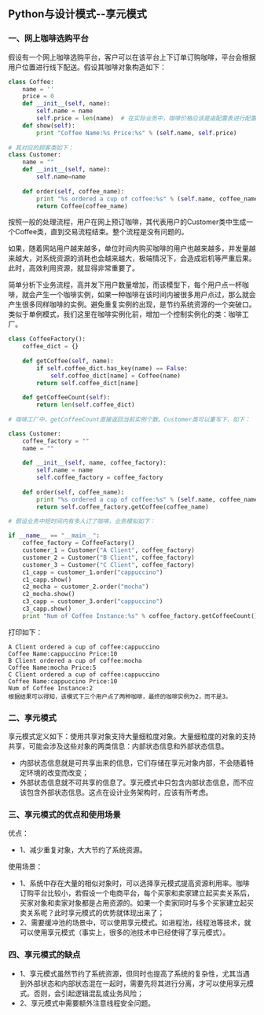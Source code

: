 ## Python与设计模式--享元模式

### 一、网上咖啡选购平台
假设有一个网上咖啡选购平台，客户可以在该平台上下订单订购咖啡，平台会根据用户位置进行线下配送。假设其咖啡对象构造如下：
```py
class Coffee:
    name = ''
    price = 0
    def __init__(self, name):
        self.name = name
        self.price = len(name)  # 在实际业务中，咖啡价格应该是由配置表进行配置，或者调用接口获取等方式得到，此处为说明享元模式，将咖啡价格定为名称长度，只是一种简化
    def show(self):
        print "Coffee Name:%s Price:%s" % (self.name, self.price)
        
# 其对应的顾客类如下：
class Customer:
    name = ""
    def __init__(self, name):
        self.name=name
        
    def order(self, coffee_name):
        print "%s ordered a cup of coffee:%s" % (self.name, coffee_name)
        return Coffee(coffee_name)

```
按照一般的处理流程，用户在网上预订咖啡，其代表用户的Customer类中生成一个Coffee类，直到交易流程结束。整个流程是没有问题的。

如果，随着网站用户越来越多，单位时间内购买咖啡的用户也越来越多，并发量越来越大，对系统资源的消耗也会越来越大，极端情况下，会造成宕机等严重后果。此时，高效利用资源，就显得非常重要了。

简单分析下业务流程，高并发下用户数量增加，而该模型下，每个用户点一杯咖啡，就会产生一个咖啡实例，如果一种咖啡在该时间内被很多用户点过，那么就会产生很多同样咖啡的实例。避免重复实例的出现，是节约系统资源的一个突破口。类似于单例模式，我们这里在咖啡实例化前，增加一个控制实例化的类：咖啡工厂。

```py
class CoffeeFactory():
    coffee_dict = {}
    
    def getCoffee(self, name):
        if self.coffee_dict.has_key(name) == False:
            self.coffee_dict[name] = Coffee(name)
        return self.coffee_dict[name]
        
    def getCoffeeCount(self):
        return len(self.coffee_dict)
        
# 咖啡工厂中，getCoffeeCount直接返回当前实例个数。Customer类可以重写下，如下：

class Customer:
    coffee_factory = ""
    name = ""
    
    def __init__(self, name, coffee_factory):
        self.name = name
        self.coffee_factory = coffee_factory
        
    def order(self, coffee_name):
        print "%s ordered a cup of coffee:%s" % (self.name, coffee_name)
        return self.coffee_factory.getCoffee(coffee_name)
        
# 假设业务中短时间内有多人订了咖啡，业务模拟如下：

if __name__ == "__main__":
    coffee_factory = CoffeeFactory()
    customer_1 = Customer("A Client", coffee_factory)
    customer_2 = Customer("B Client", coffee_factory)
    customer_3 = Customer("C Client", coffee_factory)
    c1_capp = customer_1.order("cappuccino")
    c1_capp.show()
    c2_mocha = customer_2.order("mocha")
    c2_mocha.show()
    c3_capp = customer_3.order("cappuccino")
    c3_capp.show()
    print "Num of Coffee Instance:%s" % coffee_factory.getCoffeeCount()

```
打印如下：
```
A Client ordered a cup of coffee:cappuccino
Coffee Name:cappuccino Price:10
B Client ordered a cup of coffee:mocha
Coffee Name:mocha Price:5
C Client ordered a cup of coffee:cappuccino
Coffee Name:cappuccino Price:10
Num of Coffee Instance:2
根据结果可以得知，该模式下三个用户点了两种咖啡，最终的咖啡实例为2，而不是3。
```

### 二、享元模式
享元模式定义如下：使用共享对象支持大量细粒度对象。大量细粒度的对象的支持共享，可能会涉及这些对象的两类信息：内部状态信息和外部状态信息。

- 内部状态信息就是可共享出来的信息，它们存储在享元对象内部，不会随着特定环境的改变而改变；
- 外部状态信息就不可共享的信息了。享元模式中只包含内部状态信息，而不应该包含外部状态信息。这点在设计业务架构时，应该有所考虑。

### 三、享元模式的优点和使用场景
优点：
- 1、减少重复对象，大大节约了系统资源。

使用场景：
- 1、系统中存在大量的相似对象时，可以选择享元模式提高资源利用率。咖啡订购平台比较小，若假设一个电商平台，每个买家和卖家建立起买卖关系后，买家对象和卖家对象都是占用资源的。如果一个卖家同时与多个买家建立起买卖关系呢？此时享元模式的优势就体现出来了；
- 2、需要缓冲池的场景中，可以使用享元模式。如进程池，线程池等技术，就可以使用享元模式（事实上，很多的池技术中已经使得了享元模式）。

### 四、享元模式的缺点
- 1、享元模式虽然节约了系统资源，但同时也提高了系统的复杂性，尤其当遇到外部状态和内部状态混在一起时，需要先将其进行分离，才可以使用享元模式。否则，会引起逻辑混乱或业务风险；
- 2、享元模式中需要额外注意线程安全问题。

